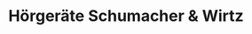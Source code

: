 ---
title: "Hörgeräte Schumacher & Wirtz"
url: /grevenbroich/hoergeraete-schumacher-und-wirtz/
shop: Hörgeräte
---